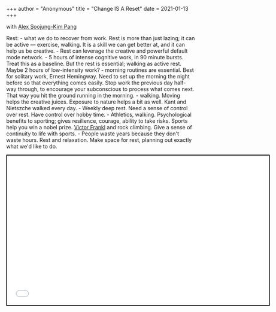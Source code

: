 +++
 author = "Anonymous"
 title = "Change IS A Reset"
 date = 2021-01-13
+++

with [Alex Soojung-Kim Pang](https://www.processingstochasticities.com/obsidian_port/Alex_Soojung-Kim_Pang/)

Rest:
	- what we do to recover from work. Rest is more than just lazing; it can be active — exercise, walking. It is a skill we can get better at, and it can help us be creative.
	- Rest can leverage the creative and powerful default mode network.
	- 5 hours of intense cognitive work, in 90 minute bursts. Treat this as a baseline. But the rest is essential; walking as active rest. Maybe 2 hours of low-intensity work? 
	- morning routines are essential. Best for solitary work, Ernest Hemingway. Need to set up the morning the night before so that everything comes easily. Stop work the previous day half-way through, to encourage your subconscious to process what comes next. That way you hit the ground running in the morning.
	- walking. Moving helps the creative juices. Exposure to nature helps a bit as well. Kant and Nietszche walked every day.
	- Weekly deep rest. Need a sense of control over rest. Have control over hobby time.
	- Athletics, walking. Psychological benefits to sporting; gives resilience, courage, ability to take risks. Sports help you win a nobel prize. [Victor Frankl](https://www.processingstochasticities.com/obsidian_port/Victor_Frankl/) and rock climbing. Give a sense of continuity to life with sports.
	- People waste years because they don't waste hours. Rest and relaxation. Make space for rest, planning out exactly what we'd like to do.
 
 <iframe seamless src="/obsidian_port/nodes/Change_IS_A_Reset.html" style="width:700px; height:400px; border: 2px solid black"></iframe>